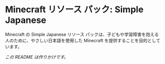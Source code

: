 # Minecraft リソース パック: Simple Japanese

Minecraft の Simple Japanese リソース パックは、子どもや学習障害を抱える人のために、やさしい日本語を使用した Minecraft を提供することを目的としています。

*この README は作りかけです。*
